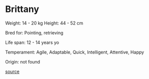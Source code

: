 # Brittany

Weight: 14 - 20 kg
Height: 44 - 52 cm

Bred for: Pointing, retrieving

Life span: 12 - 14 years yo

Temperament: Agile, Adaptable, Quick, Intelligent, Attentive, Happy

Origin: not found

[source](https://api.thedogapi.com/v1/breeds/59)
